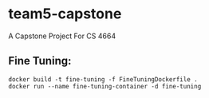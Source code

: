 # team5-capstone
A Capstone Project For CS 4664

## Fine Tuning:
```
docker build -t fine-tuning -f FineTuningDockerfile .
docker run --name fine-tuning-container -d fine-tuning

```